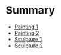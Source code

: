 # Summary

- [Painting 1](./painting_1.md)
- [Painting 2](./painting_2.md)
- [Sculpture 1](./sculpture_1.md)
- [Sculpture 2](./sculpture_2.md)
